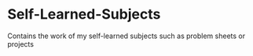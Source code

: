 # Self-Learned-Subjects
Contains the work of my self-learned subjects such as problem sheets or projects
